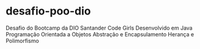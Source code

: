 # desafio-poo-dio
Desafio do Bootcamp da DIO Santander Code Girls
Desenvolvido em Java
Programação Orientada a Objetos
Abstração e Encapsulamento
Herança e Polimorfismo
